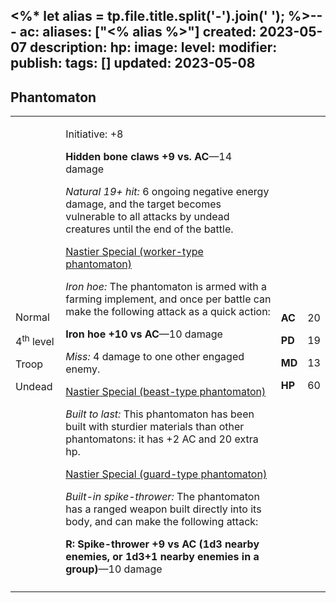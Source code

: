<%* let alias = tp.file.title.split('-').join(' '); %>---
ac: 
aliases: ["<% alias %>"]
created: 2023-05-07
description: 
hp: 
image: 
level: 
modifier: 
publish: 
tags: []
updated: 2023-05-08
---

## Phantomaton

<table>
<colgroup>
<col style="width: 16%" />
<col style="width: 72%" />
<col style="width: 5%" />
<col style="width: 5%" />
</colgroup>
<tbody>
<tr class="odd">
<td><p>Normal</p>
<p>4<sup>th</sup> level</p>
<p>Troop</p>
<p>Undead</p></td>
<td><p>Initiative: +8</p>
<p><strong>Hidden bone claws +9 vs. AC</strong>—14 damage</p>
<p><em>Natural 19+ hit:</em> 6 ongoing negative energy damage, and the
target becomes vulnerable to all attacks by undead creatures until the
end of the battle.</p>
<p><u>Nastier Special (worker-type phantomaton)</u></p>
<p><em>Iron hoe:</em> The phantomaton is armed with a farming implement,
and once per battle can make the following attack as a quick action:</p>
<p><strong>Iron hoe +10 vs AC</strong>—10 damage</p>
<p><em>Miss:</em> 4 damage to one other engaged enemy.</p>
<p><u>Nastier Special (beast-type phantomaton)</u></p>
<p><em>Built to last:</em> This phantomaton has been built with sturdier
materials than other phantomatons: it has +2 AC and 20 extra hp.</p>
<p><u>Nastier Special (guard-type phantomaton)</u></p>
<p><em>Built-in spike-thrower:</em> The phantomaton has a ranged weapon
built directly into its body, and can make the following attack:</p>
<p><strong>R: Spike-thrower +9 vs AC (1d3 nearby enemies, or 1d3+1
nearby enemies in a group)</strong>—10 damage</p></td>
<td><p><strong>AC</strong></p>
<p><strong>PD</strong></p>
<p><strong>MD</strong></p>
<p><strong>HP</strong></p></td>
<td><p>20</p>
<p>19</p>
<p>13</p>
<p>60</p></td>
</tr>
<tr class="even">
<td></td>
<td></td>
<td></td>
<td></td>
</tr>
</tbody>
</table>
